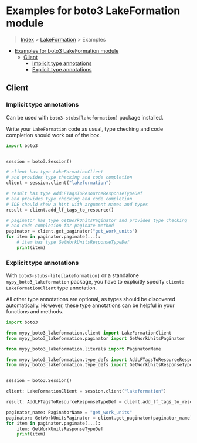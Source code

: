 <a id="examples-for-boto3-lakeformation-module"></a>

# Examples for boto3 LakeFormation module

> [Index](../README.md) > [LakeFormation](./README.md) > Examples

- [Examples for boto3 LakeFormation module](#examples-for-boto3-lakeformation-module)
  - [Client](#client)
    - [Implicit type annotations](#implicit-type-annotations)
    - [Explicit type annotations](#explicit-type-annotations)

<a id="client"></a>

## Client

<a id="implicit-type-annotations"></a>

### Implicit type annotations

Can be used with `boto3-stubs[lakeformation]` package installed.

Write your `LakeFormation` code as usual, type checking and code completion
should work out of the box.

```python
import boto3


session = boto3.Session()

# client has type LakeFormationClient
# and provides type checking and code completion
client = session.client("lakeformation")

# result has type AddLFTagsToResourceResponseTypeDef
# and provides type checking and code completion
# IDE should show a hint with argument names and types
result = client.add_lf_tags_to_resource()

# paginator has type GetWorkUnitsPaginator and provides type checking
# and code completion for paginate method
paginator = client.get_paginator("get_work_units")
for item in paginator.paginate(...):
    # item has type GetWorkUnitsResponseTypeDef
    print(item)
```

<a id="explicit-type-annotations"></a>

### Explicit type annotations

With `boto3-stubs-lite[lakeformation]` or a standalone
`mypy_boto3_lakeformation` package, you have to explicitly specify
`client: LakeFormationClient` type annotation.

All other type annotations are optional, as types should be discovered
automatically. However, these type annotations can be helpful in your functions
and methods.

```python
import boto3

from mypy_boto3_lakeformation.client import LakeFormationClient
from mypy_boto3_lakeformation.paginator import GetWorkUnitsPaginator

from mypy_boto3_lakeformation.literals import PaginatorName

from mypy_boto3_lakeformation.type_defs import AddLFTagsToResourceResponseTypeDef
from mypy_boto3_lakeformation.type_defs import GetWorkUnitsResponseTypeDef


session = boto3.Session()

client: LakeFormationClient = session.client("lakeformation")

result: AddLFTagsToResourceResponseTypeDef = client.add_lf_tags_to_resource()

paginator_name: PaginatorName = "get_work_units"
paginator: GetWorkUnitsPaginator = client.get_paginator(paginator_name)
for item in paginator.paginate(...):
    item: GetWorkUnitsResponseTypeDef
    print(item)
```
